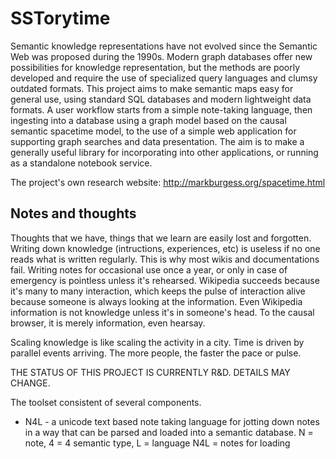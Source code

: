 <!--
 SSTorytime - a ChiTek-i project by Mark Burgess

 Semantic Spacetime Story graph database library over postgresql (SSTorytime)
 This is an NLnet sponsored project, See https://nlnet.nl/project/SmartSemanticDataLookup/

-->

# SSTorytime

Semantic knowledge representations have not evolved since the Semantic
Web was proposed during the 1990s. Modern graph databases offer new
possibilities for knowledge representation, but the methods are poorly
developed and require the use of specialized query languages and
clumsy outdated formats. This project aims to make semantic maps easy
for general use, using standard SQL databases and modern lightweight
data formats. A user workflow starts from a simple note-taking
language, then ingesting into a database using a graph model based on
the causal semantic spacetime model, to the use of a simple web
application for supporting graph searches and data presentation. The
aim is to make a generally useful library for incorporating into other
applications, or running as a standalone notebook service.

 The project's own research website: http://markburgess.org/spacetime.html

## Notes and thoughts

Thoughts that we have, things that we learn are easily lost and
forgotten.  Writing down knowledge (intructions, experiences, etc) is
useless if no one reads what is written regularly. This is why most
wikis and documentations fail. Writing notes for occasional use once a
year, or only in case of emergency is pointless unless it's rehearsed.
Wikipedia succeeds because it's many to many interaction, which keeps
the pulse of interaction alive because someone is always looking at
the information. Even Wikipedia information is not knowledge unless
it's in someone's head. To the causal browser, it is merely
information, even hearsay.

Scaling knowledge is like scaling the activity in a city. Time is driven by parallel events arriving. The more people, the faster the pace or pulse.


   THE STATUS OF THIS PROJECT IS CURRENTLY R&D. DETAILS MAY CHANGE.


The toolset consistent of several components.

* N4L - a unicode text based note taking language for jotting down notes in a way
        that can be parsed and loaded into a semantic database. 
        N = note, 4 = 4 semantic type, L = language
        N4L = notes for loading



